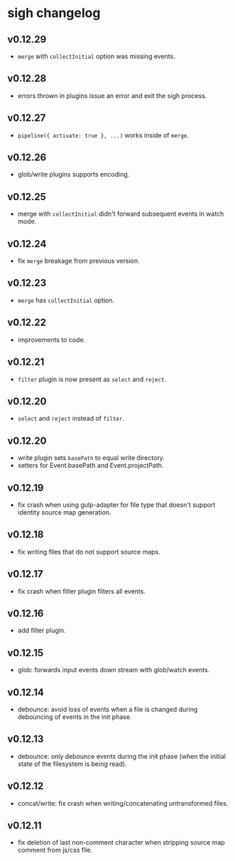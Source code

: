 # sigh changelog

## v0.12.29
 * `merge` with `collectInitial` option was missing events.

## v0.12.28
 * errors thrown in plugins issue an error and exit the sigh process.

## v0.12.27
 * `pipeline({ activate: true }, ...)` works inside of `merge`.

## v0.12.26
 * glob/write plugins supports encoding.

## v0.12.25
 * merge with `collectInitial` didn't forward subsequent events in watch mode.

## v0.12.24
 * fix `merge` breakage from previous version.

## v0.12.23
 * `merge` has `collectInitial` option.

## v0.12.22
 * improvements to code.

## v0.12.21
 * `filter` plugin is now present as `select` and `reject`.

## v0.12.20
 * `select` and `reject` instead of `filter`.

## v0.12.20
 * write plugin sets `basePath` to equal write directory.
 * setters for Event.basePath and Event.projectPath.

## v0.12.19
 * fix crash when using gulp-adapter for file type that doesn't support identity source map generation.

## v0.12.18
 * fix writing files that do not support source maps.

## v0.12.17
 * fix crash when filter plugin filters all events.

## v0.12.16
 * add filter plugin.

## v0.12.15
 * glob: forwards input events down stream with glob/watch events.

## v0.12.14
 * debounce: avoid loss of events when a file is changed during debouncing of events in the init phase.

## v0.12.13
 * debounce: only debounce events during the init phase (when the initial state of the filesystem is being read).

## v0.12.12
 * concat/write: fix crash when writing/concatenating untransformed files.

## v0.12.11
 * fix deletion of last non-comment character when stripping source map comment from js/css file.

